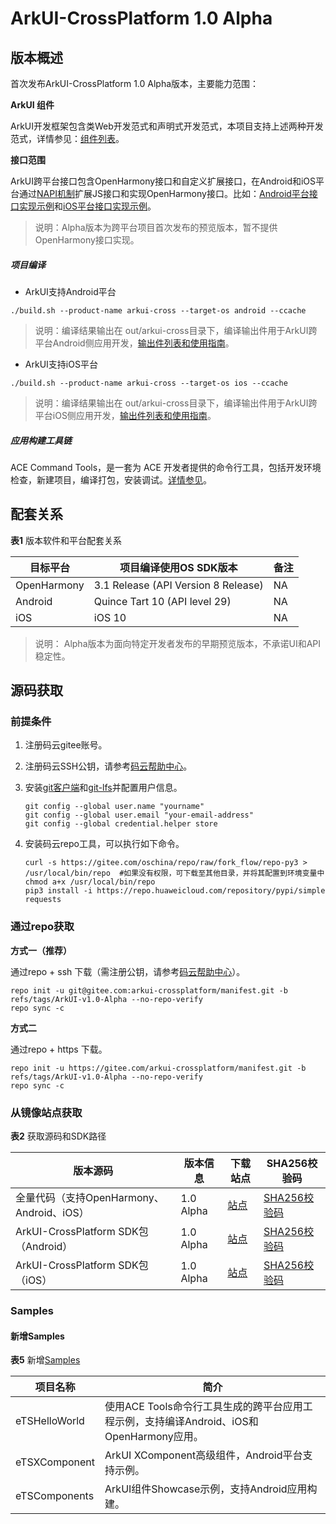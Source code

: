# ArkUI-CrossPlatform 1.0 Alpha

## 版本概述

首次发布ArkUI-CrossPlatform 1.0 Alpha版本，主要能力范围：

**ArkUI 组件**

ArkUI开发框架包含类Web开发范式和声明式开发范式，本项目支持上述两种开发范式，详情参见：[组件列表](https://gitee.com/arkui-crossplatform/doc/blob/master/application-dev/components/arkui-component-list.md)。

**接口范围**

ArkUI跨平台接口包含OpenHarmony接口和自定义扩展接口，在Android和iOS平台通过[NAPI机制](https://gitee.com/openharmony/arkui_napi)扩展JS接口和实现OpenHarmony接口。比如：[Android平台接口实现示例](../contribute/tutorial/how-to-use-napi-on-Android.md)和[iOS平台接口实现示例](../contribute/tutorial/how-to-use-napi-on-iOS.md)。

>说明：Alpha版本为跨平台项目首次发布的预览版本，暂不提供OpenHarmony接口实现。

##### 项目编译

* ArkUI支持Android平台

```
./build.sh --product-name arkui-cross --target-os android --ccache
```

> 说明：编译结果输出在 out/arkui-cross目录下，编译输出件用于ArkUI跨平台Android侧应用开发，[输出件列表和使用指南](../contribute/tutorial/how-to-build-Android-app.md)。

* ArkUI支持iOS平台

```
./build.sh --product-name arkui-cross --target-os ios --ccache
```

> 说明：编译结果输出在 out/arkui-cross目录下，编译输出件用于ArkUI跨平台iOS侧应用开发，[输出件列表和使用指南](../contribute/tutorial/how-to-build-Android-app.md)。

##### 应用构建工具链

ACE Command Tools，是一套为 ACE 开发者提供的命令行工具，包括开发环境检查，新建项目，编译打包，安装调试。[详情参见](https://gitee.com/arkui-crossplatform/cli/blob/master/README.md)。


## 配套关系

  **表1** 版本软件和平台配套关系

| 目标平台    | 项目编译使用OS SDK版本              | 备注 |
| ----------- | ----------------------------------- | ---- |
| OpenHarmony | 3.1 Release (API Version 8 Release) | NA   |
| Android     | Quince Tart 10 (API level 29)       | NA   |
| iOS         | iOS 10                              | NA   |

>说明： Alpha版本为面向特定开发者发布的早期预览版本，不承诺UI和API稳定性。

## 源码获取


### 前提条件

1. 注册码云gitee账号。

2. 注册码云SSH公钥，请参考[码云帮助中心](https://gitee.com/help/articles/4191)。

3. 安装[git客户端](https://gitee.com/link?target=https%3A%2F%2Fgit-scm.com%2Fbook%2Fzh%2Fv2%2F%25E8%25B5%25B7%25E6%25AD%25A5-%25E5%25AE%2589%25E8%25A3%2585-Git)和[git-lfs](https://gitee.com/vcs-all-in-one/git-lfs?_from=gitee_search#downloading)并配置用户信息。
  
   ```
   git config --global user.name "yourname"
   git config --global user.email "your-email-address"
   git config --global credential.helper store
   ```

4. 安装码云repo工具，可以执行如下命令。
  
   ```
   curl -s https://gitee.com/oschina/repo/raw/fork_flow/repo-py3 > /usr/local/bin/repo  #如果没有权限，可下载至其他目录，并将其配置到环境变量中chmod a+x /usr/local/bin/repo
   pip3 install -i https://repo.huaweicloud.com/repository/pypi/simple requests
   ```


### 通过repo获取

**方式一（推荐）**

通过repo + ssh 下载（需注册公钥，请参考[码云帮助中心](https://gitee.com/help/articles/4191)）。


```
repo init -u git@gitee.com:arkui-crossplatform/manifest.git -b refs/tags/ArkUI-v1.0-Alpha --no-repo-verify
repo sync -c
```

**方式二**

通过repo + https 下载。


```
repo init -u https://gitee.com/arkui-crossplatform/manifest.git -b refs/tags/ArkUI-v1.0-Alpha --no-repo-verify
repo sync -c
```

### 从镜像站点获取

**表2** 获取源码和SDK路径

| 版本源码                                  | **版本信息** | **下载站点** | **SHA256校验码** |
| ----------------------------------------- | ------------ | ------------ | ---------------- |
| 全量代码（支持OpenHarmony、Android、iOS） | 1.0 Alpha    | [站点]()     | [SHA256校验码]() |
| ArkUI-CrossPlatform SDK包（Android）      | 1.0 Alpha    | [站点]()     | [SHA256校验码]() |
| ArkUI-CrossPlatform SDK包（iOS）          | 1.0 Alpha    | [站点]()     | [SHA256校验码]() |

### Samples

#### 新增Samples

**表5** 新增[Samples](https://gitee.com/arkui-crossplatform/samples)

| 项目名称      | 简介                                                         |
| ------------- | ------------------------------------------------------------ |
| eTSHelloWorld | 使用ACE Tools命令行工具生成的跨平台应用工程示例，支持编译Android、iOS和OpenHarmony应用。 |
| eTSXComponent | ArkUI XComponent高级组件，Android平台支持示例。              |
| eTSComponents | ArkUI组件Showcase示例，支持Android应用构建。                 |
